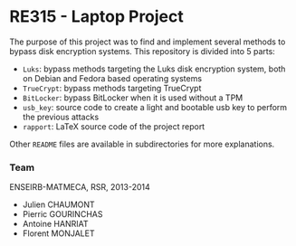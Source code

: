 RE315 - Laptop Project
======================

The purpose of this project was to find and implement several methods to
bypass disk encryption systems. This repository is divided into 5
parts:

- `Luks`: bypass methods targeting the Luks disk encryption system, both on
  Debian and Fedora based operating systems
- `TrueCrypt`: bypass methods targeting TrueCrypt
- `BitLocker`: bypass BitLocker when it is used without a TPM
- `usb_key`: source code to create a light and bootable usb key to perform
  the previous attacks
- `rapport`: LaTeX source code of the project report

Other `README` files are available in subdirectories for more explanations.

### Team

ENSEIRB-MATMECA, RSR, 2013-2014

- Julien CHAUMONT
- Pierric GOURINCHAS
- Antoine HANRIAT
- Florent MONJALET

